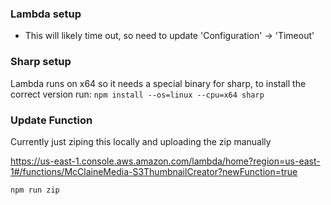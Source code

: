 ### Lambda setup
* This will likely time out, so need to update 'Configuration' -> 'Timeout'

### Sharp setup
Lambda runs on x64 so it needs a special binary for sharp, to install the
correct version run: 
`npm install --os=linux --cpu=x64 sharp`

### Update Function
Currently just ziping this locally and uploading the zip manually

https://us-east-1.console.aws.amazon.com/lambda/home?region=us-east-1#/functions/McClaineMedia-S3ThumbnailCreator?newFunction=true

`npm run zip`
